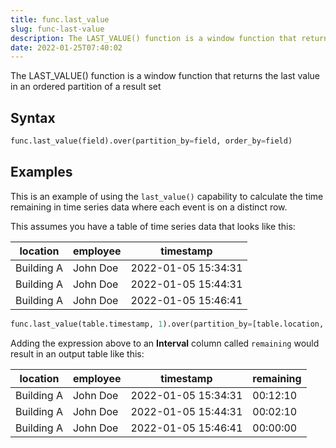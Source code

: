 ```yaml
---
title: func.last_value
slug: func-last-value
description: The LAST_VALUE() function is a window function that returns the last value in an ordered partition of a result set
date: 2022-01-25T07:40:02
---
```


The LAST_VALUE() function is a window function that returns the last value in an ordered partition of a result set

## Syntax
```python
func.last_value(field).over(partition_by=field, order_by=field)
```

## Examples
This is an example of using the `last_value()` capability to calculate the time remaining in time series data where each event is on a distinct row.

This assumes you have a table of time series data that looks like this:

| location   | employee | timestamp           |
|------------|----------|---------------------|
| Building A | John Doe | 2022-01-05 15:34:31 |
| Building A | John Doe | 2022-01-05 15:44:31 |
| Building A | John Doe | 2022-01-05 15:46:41 |

```python
func.last_value(table.timestamp, 1).over(partition_by=[table.location, table.employee], order_by=table.timestamp) - table.timestamp
```

Adding the expression above to an **Interval** column called `remaining` would result in an output table like this:

| location   | employee | timestamp           | remaining |
|------------|----------|---------------------|-----------|
| Building A | John Doe | 2022-01-05 15:34:31 | 00:12:10  |
| Building A | John Doe | 2022-01-05 15:44:31 | 00:02:10  |
| Building A | John Doe | 2022-01-05 15:46:41 | 00:00:00  |
